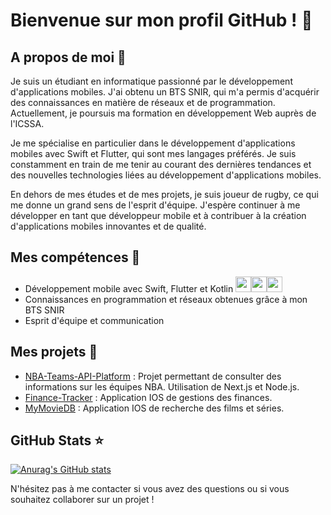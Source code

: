 # Bienvenue sur mon profil GitHub ! 👋

## A propos de moi 🤔

Je suis un étudiant en informatique passionné par le développement d'applications mobiles. J'ai obtenu un BTS SNIR, qui m'a permis d'acquérir des connaissances en matière de réseaux et de programmation. Actuellement, je poursuis ma formation en développement Web auprès de l'ICSSA.

Je me spécialise en particulier dans le développement d'applications mobiles avec Swift et Flutter, qui sont mes langages préférés. Je suis constamment en train de me tenir au courant des dernières tendances et des nouvelles technologies liées au développement d'applications mobiles.

En dehors de mes études et de mes projets, je suis joueur de rugby, ce qui me donne un grand sens de l'esprit d'équipe. J'espère continuer à me développer en tant que développeur mobile et à contribuer à la création d'applications mobiles innovantes et de qualité.

## Mes compétences 🚀

- Développement mobile avec Swift, Flutter et Kotlin  <img width="25px" src="https://cdn.jsdelivr.net/gh/devicons/devicon/icons/swift/swift-original.svg" /><img width="25px" src="https://cdn.jsdelivr.net/gh/devicons/devicon/icons/flutter/flutter-original.svg" /><img width="25px" src="https://upload.wikimedia.org/wikipedia/commons/3/37/Kotlin_Icon_2021.svg" />
- Connaissances en programmation et réseaux obtenues grâce à mon BTS SNIR
- Esprit d'équipe et communication

## Mes projets 🔨

- [NBA-Teams-API-Platform](https://github.com/Valentin-Droid/NBA-Teams-API-Platform) : Projet permettant de consulter des informations sur les équipes NBA. Utilisation de Next.js et Node.js.
- [Finance-Tracker](https://github.com/Valentin-Droid/Finance-Tracker) : Application IOS de gestions des finances.
- [MyMovieDB](https://github.com/Valentin-Droid/MyMovieDB) : Application IOS de recherche des films et séries.

## GitHub Stats ⭐️

[![Anurag's GitHub stats](https://github-readme-stats.vercel.app/api?username=Valentin-Droid)](https://github.com/anuraghazra/github-readme-stats)

N'hésitez pas à me contacter si vous avez des questions ou si vous souhaitez collaborer sur un projet !
